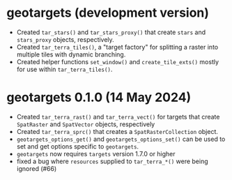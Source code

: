 # geotargets (development version)

* Created `tar_stars()` and `tar_stars_proxy()` that create `stars` and `stars_proxy` objects, respectively.
* Created `tar_terra_tiles()`, a "target factory" for splitting a raster into multiple tiles with dynamic branching.
* Created helper functions `set_window()` and `create_tile_exts()` mostly for use within `tar_terra_tiles()`.

# geotargets 0.1.0 (14 May 2024)

* Created `tar_terra_rast()` and `tar_terra_vect()` for targets that create `SpatRaster` and `SpatVector` objects, respectively
* Created `tar_terra_sprc()` that creates a `SpatRasterCollection` object.
* `geotargets_options_get()` and `geotargets_options_set()` can be used to set and get options specific to `geotargets`.
* `geotargets` now requires `targets` version 1.7.0 or higher
* fixed a bug where `resources` supplied to `tar_terra_*()` were being ignored (#66)
